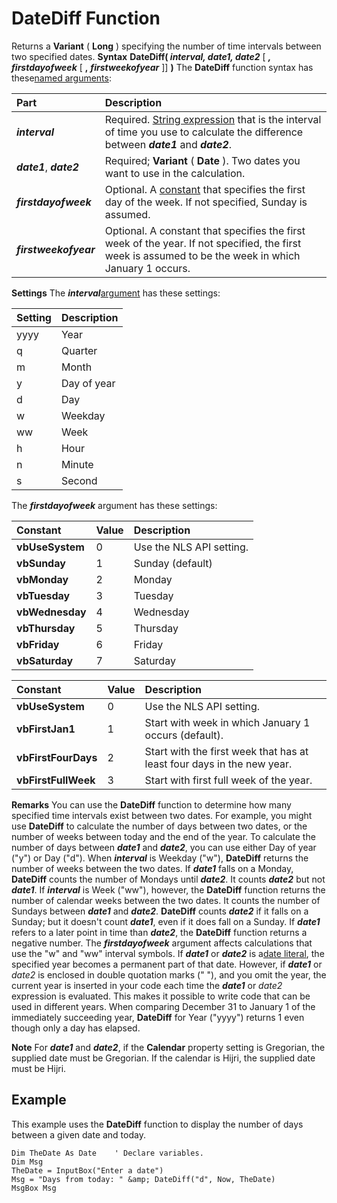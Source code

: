 
# DateDiff Function



Returns a  **Variant** ( **Long** ) specifying the number of time intervals between two specified dates.
 **Syntax**
 **DateDiff( _interval, date1, date2_** [ **_, firstdayofweek_** [ **,** **_firstweekofyear_** ]] **)**
The  **DateDiff** function syntax has these[named arguments](b8bdf64f-5920-1ae9-16d0-b26d09524a30.md):


|**Part**|**Description**|
|:-----|:-----|
|**_interval_**|Required. [String expression](b8bdf64f-5920-1ae9-16d0-b26d09524a30.md) that is the interval of time you use to calculate the difference between **_date1_** and **_date2_**.|
|**_date1_**, **_date2_**|Required;  **Variant** ( **Date** ). Two dates you want to use in the calculation.|
|**_firstdayofweek_**|Optional. A [constant](b8bdf64f-5920-1ae9-16d0-b26d09524a30.md) that specifies the first day of the week. If not specified, Sunday is assumed.|
|**_firstweekofyear_**|Optional. A constant that specifies the first week of the year. If not specified, the first week is assumed to be the week in which January 1 occurs.|
 **Settings**
The  **_interval_**[argument](b8bdf64f-5920-1ae9-16d0-b26d09524a30.md) has these settings:


|**Setting**|**Description**|
|:-----|:-----|
|yyyy|Year|
|q|Quarter|
|m|Month|
|y|Day of year|
|d|Day|
|w|Weekday|
|ww|Week|
|h|Hour|
|n|Minute|
|s|Second|
The  **_firstdayofweek_** argument has these settings:


|**Constant**|**Value**|**Description**|
|:-----|:-----|:-----|
|**vbUseSystem**|0|Use the NLS API setting.|
|**vbSunday**|1|Sunday (default)|
|**vbMonday**|2|Monday|
|**vbTuesday**|3|Tuesday|
|**vbWednesday**|4|Wednesday|
|**vbThursday**|5|Thursday|
|**vbFriday**|6|Friday|
|**vbSaturday**|7|Saturday|


|**Constant**|**Value**|**Description**|
|:-----|:-----|:-----|
|**vbUseSystem**|0|Use the NLS API setting.|
|**vbFirstJan1**|1|Start with week in which January 1 occurs (default).|
|**vbFirstFourDays**|2|Start with the first week that has at least four days in the new year.|
|**vbFirstFullWeek**|3|Start with first full week of the year.|
 **Remarks**
You can use the  **DateDiff** function to determine how many specified time intervals exist between two dates. For example, you might use **DateDiff** to calculate the number of days between two dates, or the number of weeks between today and the end of the year.
To calculate the number of days between  **_date1_** and **_date2_**, you can use either Day of year ("y") or Day ("d"). When **_interval_** is Weekday ("w"), **DateDiff** returns the number of weeks between the two dates. If **_date1_** falls on a Monday, **DateDiff** counts the number of Mondays until **_date2_**. It counts **_date2_** but not **_date1_**. If **_interval_** is Week ("ww"), however, the **DateDiff** function returns the number of calendar weeks between the two dates. It counts the number of Sundays between **_date1_** and **_date2_**. **DateDiff** counts **_date2_** if it falls on a Sunday; but it doesn't count **_date1_**, even if it does fall on a Sunday.
If  **_date1_** refers to a later point in time than **_date2_**, the **DateDiff** function returns a negative number.
The  **_firstdayofweek_** argument affects calculations that use the "w" and "ww" interval symbols.
If  **_date1_** or **_date2_** is a[date literal](b8bdf64f-5920-1ae9-16d0-b26d09524a30.md), the specified year becomes a permanent part of that date. However, if  **_date1_** or _date2_ is enclosed in double quotation marks (" "), and you omit the year, the current year is inserted in your code each time the **_date1_** or _date2_ expression is evaluated. This makes it possible to write code that can be used in different years.
When comparing December 31 to January 1 of the immediately succeeding year,  **DateDiff** for Year ("yyyy") returns 1 even though only a day has elapsed.

 **Note**  For  **_date1_** and **_date2_**, if the **Calendar** property setting is Gregorian, the supplied date must be Gregorian. If the calendar is Hijri, the supplied date must be Hijri.


## Example

This example uses the  **DateDiff** function to display the number of days between a given date and today.


```
Dim TheDate As Date    ' Declare variables.
Dim Msg
TheDate = InputBox("Enter a date")
Msg = "Days from today: " &amp; DateDiff("d", Now, TheDate)
MsgBox Msg


```

